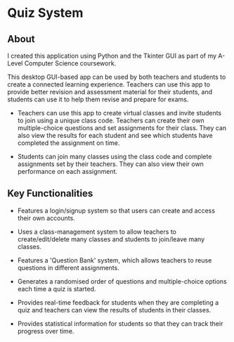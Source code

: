 # Quiz System

## About

I created this application using Python and the Tkinter GUI as part of my A-Level Computer Science coursework.

This desktop GUI-based app can be used by both teachers and students to create a connected learning experience. Teachers can use this app to provide better revision and assessment material for their students, and students can use it to help them revise and prepare for exams.

* Teachers can use this app to create virtual classes and invite students to join using a unique class code. Teachers can create their own multiple-choice questions and set assignments for their class. They can also view the results for each student and see which students have completed the assignment on time.

* Students can join many classes using the class code and complete assignments set by their teachers. They can also view their own performance on each assignment.

## Key Functionalities

* Features a login/signup system so that users can create and access their own accounts.

* Uses a class-management system to allow teachers to create/edit/delete many classes and students to join/leave many classes.

* Features a 'Question Bank' system, which allows teachers to reuse questions in different assignments.

* Generates a randomised order of questions and multiple-choice options each time a quiz is started.

* Provides real-time feedback for students when they are completing a quiz and teachers can view the results of students in their classes.

* Provides statistical information for students so that they can track their progress over time.